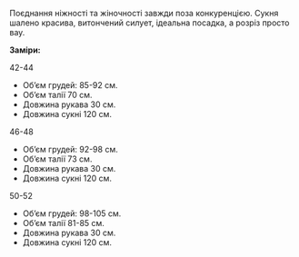 Поєднання ніжності та жіночності завжди поза конкуренцією. Сукня шалено красива, витончений силует, ідеальна посадка, а розріз просто вау.

**Заміри:**

42-44

- Обʼєм грудей: 85-92 см.
- Обʼєм талії 70 см.
- Довжина рукава 30 см.
- Довжина сукні 120 см.

46-48

- Обʼєм грудей: 92-98 см.
- Обʼєм талії 73 см.
- Довжина рукава 30 см.
- Довжина сукні 120 см.

50-52

- Обʼєм грудей: 98-105 см.
- Обʼєм талії 81-85 см.
- Довжина рукава 30 см.
- Довжина сукні 120 см.
